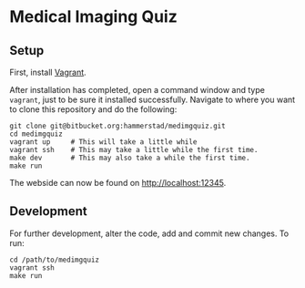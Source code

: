 # Medical Imaging Quiz

## Setup

First, install [Vagrant](http://www.vagrantup.com). 

After installation has completed, open a command window and type `vagrant`, just to be sure it installed successfully.
Navigate to where you want to clone this repository and do the following:

    git clone git@bitbucket.org:hammerstad/medimgquiz.git
    cd medimgquiz
    vagrant up     # This will take a little while
    vagrant ssh    # This may take a little while the first time.
    make dev       # This may also take a while the first time.
    make run
    
The webside can now be found on [http://localhost:12345](http://localhost:12345).

## Development

For further development, alter the code, add and commit new changes. To run:

    cd /path/to/medimgquiz
    vagrant ssh
    make run